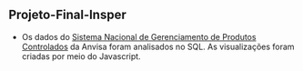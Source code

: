 ## Projeto-Final-Insper
- Os dados do [Sistema Nacional de Gerenciamento de Produtos Controlados](https://dados.gov.br/dados/conjuntos-dados/venda-de-medicamentos-controlados-e-antimicrobianos---medicamentos-industrializados) da Anvisa foram analisados no SQL. As visualizações foram criadas por meio do Javascript.
